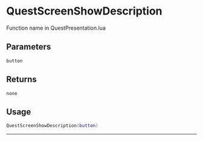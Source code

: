 # QuestScreenShowDescription
Function name in QuestPresentation.lua
## Parameters
`button`
## Returns
`none`
## Usage
```lua
QuestScreenShowDescription(button)
```
---
